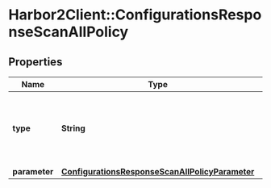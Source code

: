 # Harbor2Client::ConfigurationsResponseScanAllPolicy

## Properties
Name | Type | Description | Notes
------------ | ------------- | ------------- | -------------
**type** | **String** | The type of scan all policy, currently the valid values are \&quot;none\&quot; and \&quot;daily\&quot; | [optional] 
**parameter** | [**ConfigurationsResponseScanAllPolicyParameter**](ConfigurationsResponseScanAllPolicyParameter.md) |  | [optional] 



